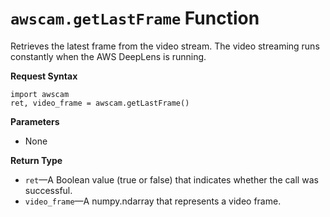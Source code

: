 # `awscam.getLastFrame` Function<a name="deeplens-device-library-awscam-model-get-last-frame"></a>

 Retrieves the latest frame from the video stream\. The video streaming runs constantly when the AWS DeepLens is running\. 

**Request Syntax**

```
import awscam
ret, video_frame = awscam.getLastFrame()
```

**Parameters**
+ None

**Return Type**
+ `ret`—A Boolean value \(true or false\) that indicates whether the call was successful\.
+ `video_frame`—A numpy\.ndarray that represents a video frame\.